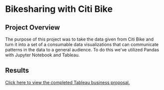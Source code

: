 # Bikesharing with Citi Bike 

## Project Overview
The purpose of this project was to take the data given from Citi Bike and turn it into a set of a consumable data visualizations that can communicate patterns in the data to a general audience. To do this we've utilized Pandas with Jupyter Notebook and Tableau. 
## Results 

[Click here to view the completed Tableau business proposal.](https://public.tableau.com/app/profile/steven.dookhantie/viz/BikeSharing_16636305193680/BikeSharingAnalysis?publish=yes)
